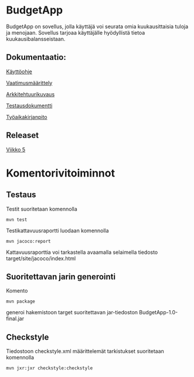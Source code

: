 # BudgetApp 

BudgetApp on sovellus, jolla käyttäjä voi seurata omia kuukausittaisia tuloja ja menojaan. Sovellus tarjoaa käyttäjälle hyödyllistä tietoa kuukausibalansseistaan.

## Dokumentaatio:

[Käyttöohje](https://github.com/nikool/otm-harjoitustyo/blob/master/dokumentointi/k%C3%A4ytt%C3%B6ohje.md)

[Vaatimusmäärittely](https://github.com/nikool/otm-harjoitustyo/blob/master/dokumentointi/vaatimusmäärittely.md)

[Arkkitehtuurikuvaus](https://github.com/nikool/otm-harjoitustyo/blob/master/dokumentointi/arkkitehtuurikuvaus.md)

[Testausdokumentti](https://github.com/nikool/otm-harjoitustyo/blob/master/dokumentointi/testausdokumentti.md)

[Työaikakirjanpito](https://github.com/nikool/otm-harjoitustyo/blob/master/dokumentointi/työaikakirjanpito.md)

## Releaset

[Viikko 5](https://github.com/nikool/otm-harjoitustyo/releases/tag/week5)

# Komentorivitoiminnot

## Testaus

Testit suoritetaan komennolla

````mvn test````

Testikattavuusraportti luodaan komennolla

````mvn jacoco:report````

Kattavuusraporttia voi tarkastella avaamalla selaimella tiedosto target/site/jacoco/index.html

## Suoritettavan jarin generointi

Komento

````mvn package````

generoi hakemistoon target suoritettavan jar-tiedoston BudgetApp-1.0-final.jar

## Checkstyle

Tiedostoon checkstyle.xml määrittelemät tarkistukset suoritetaan komennolla

````mvn jxr:jxr checkstyle:checkstyle````
